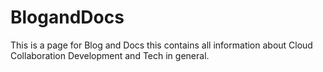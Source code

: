 # BlogandDocs
This is a page for Blog and Docs this contains all information about Cloud Collaboration Development and Tech in general.
